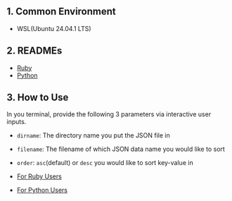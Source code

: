 ## 1. Common Environment

- WSL(Ubuntu 24.04.1 LTS)

## 2. READMEs

- [Ruby](./ruby/README.md)
- [Python](./python/README.md)

## 3. How to Use

In you terminal, provide the following 3 parameters via interactive user inputs.

- `dirname`: The directory name you put the JSON file in
- `filename`: The filename of which JSON data name you would like to sort
- `order`: `asc`(default) or `desc` you would like to sort key-value in

- [For Ruby Users](./ruby/README.md#2-execution)
- [For Python Users](./python/README.md#2-execution)
